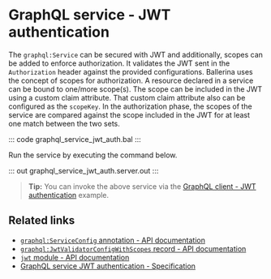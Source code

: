 # GraphQL service - JWT authentication

The `graphql:Service` can be secured with JWT and additionally, scopes can be added to enforce authorization. It validates the JWT sent in the `Authorization` header against the provided configurations. Ballerina uses the concept of scopes for authorization. A resource declared in a service can be bound to one/more scope(s). The scope can be included in the JWT using a custom claim attribute. That custom claim attribute also can be configured as the `scopeKey`. In the authorization phase, the scopes of the service are compared against the scope included in the JWT for at least one match between the two sets.

::: code graphql_service_jwt_auth.bal :::

Run the service by executing the command below.

::: out graphql_service_jwt_auth.server.out :::

>**Tip:** You can invoke the above service via the [GraphQL client - JWT authentication](/learn/by-example/graphql-client-security-jwt-authentication/) example.

## Related links
- [`graphql:ServiceConfig` annotation - API documentation](https://lib.ballerina.io/ballerina/graphql/latest#ServiceConfig)
- [`graphql:JwtValidatorConfigWithScopes` record - API documentation](https://lib.ballerina.io/ballerina/graphql/latest#JwtValidatorConfigWithScopes)
- [`jwt` module - API documentation](https://lib.ballerina.io/ballerina/jwt/latest/)
- [GraphQL service JWT authentication - Specification](/spec/graphql/#8113-jwt-authentication)
